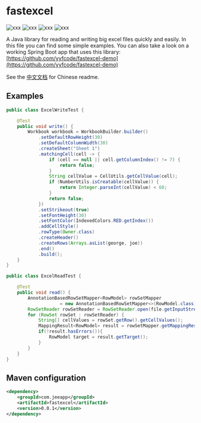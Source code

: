 # fastexcel

![xxx](https://img.shields.io/badge/version-1.0.0-green) ![xxx](https://img.shields.io/badge/jdk-1.8-green) ![xxx](https://img.shields.io/badge/poi-5.0.0-green) ![xxx](https://img.shields.io/badge/spring-5.3.23-green)

A Java library for reading and writing big excel files quickly and easily.
In this file you can find some simple examples.
You can also take a look on a working Spring Boot app that uses this library: [https://github.com/yyfcode/fastexcel-demo](https://github.com/yyfcode/fastexcel-demo)

See the [中文文档](https://github.com/yyfcode/fastexcel/blob/main/README-zh.md)  for Chinese readme.

## Examples

```java
public class ExcelWriteTest {

	@Test
	public void write() {
		Workbook workbook = WorkbookBuilder.builder()
			.setDefaultRowHeight(30)
			.setDefaultColumnWidth(30)
			.createSheet("Sheet 1")
			.matchingCell(cell -> {
				if (cell == null || cell.getColumnIndex() != 7) {
					return false;
				}
				String cellValue = CellUtils.getCellValue(cell);
				if (NumberUtils.isCreatable(cellValue)) {
					return Integer.parseInt(cellValue) < 60;
				}
				return false;
			})
			.setStrikeout(true)
			.setFontHeight(30)
			.setFontColor(IndexedColors.RED.getIndex())
			.addCellStyle()
			.rowType(Owner.class)
			.createHeader()
			.createRows(Arrays.asList(george, joe))
			.end()
			.build();
	}
}
```

```java
public class ExcelReadTest {

	@Test
	public void read() {
		AnnotationBasedRowSetMapper<RowModel> rowSetMapper
                    = new AnnotationBasedRowSetMapper<>(RowModel.class);
		RowSetReader rowSetReader = RowSetReader.open(file.getInputStream());
		for (RowSet rowSet : rowSetReader) {
			String[] cellValues = rowSet.getRow().getCellValues();
			MappingResult<RowModel> result = rowSetMapper.getMappingResult(rowSet);
			if(!result.hasErrors()){
				RowModel target = result.getTarget();
			}
		}
	}
}
```

## Maven configuration

```xml
<dependency>
    <groupId>com.jeeapp</groupId>
    <artifactId>fastexcel</artifactId>
    <version>0.0.1</version>
</dependency>
```
